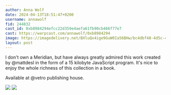 ```yaml
---
author: Anna Wolf
date: 2024-04-13T18:51:47+0200
username: annawolf
fid: 244832
cast_id: 0xb8984294efcc22d359e4aefa61fb90cb466f77e7
cast: https://warpcast.com/annawolf/0xb8984294
image: https://imagedelivery.net/BXluQx4ige9GuW0Ia56BHw/bc4dbf48-4d5c-4cd5-4203-45e7fbcd7b00/original
layout: post
---
```

I don't own a Meridian, but have always greatly admired this work created by @mattdesl in the form of a 15 kilobyte JavaScript program. It's nice to enjoy the whole richness of this collection in a book.   
  
Available at @vetro publishing house.  

![](https://imagedelivery.net/BXluQx4ige9GuW0Ia56BHw/bc4dbf48-4d5c-4cd5-4203-45e7fbcd7b00/original)
![](https://imagedelivery.net/BXluQx4ige9GuW0Ia56BHw/23144d44-9acf-4e04-5f2c-37e13e66fa00/original)